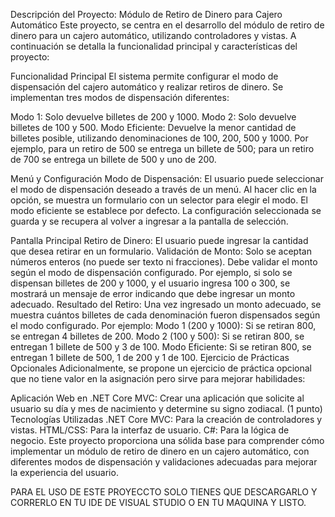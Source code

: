 Descripción del Proyecto: Módulo de Retiro de Dinero para Cajero Automático
Este proyecto, se centra en el desarrollo del módulo de retiro de dinero para un cajero automático, utilizando controladores y vistas.
A continuación se detalla la funcionalidad principal y características del proyecto:

Funcionalidad Principal
El sistema permite configurar el modo de dispensación del cajero automático y realizar retiros de dinero. Se implementan tres modos de dispensación diferentes:

Modo 1: Solo devuelve billetes de 200 y 1000.
Modo 2: Solo devuelve billetes de 100 y 500.
Modo Eficiente: Devuelve la menor cantidad de billetes posible, utilizando denominaciones de 100, 200, 500 y 1000. Por ejemplo, para un retiro de 500 se entrega un billete de 500;
para un retiro de 700 se entrega un billete de 500 y uno de 200.

Menú y Configuración
Modo de Dispensación: El usuario puede seleccionar el modo de dispensación deseado a través de un menú. Al hacer clic en la opción,
se muestra un formulario con un selector para elegir el modo. El modo eficiente se establece por defecto.
La configuración seleccionada se guarda y se recupera al volver a ingresar a la pantalla de selección.

Pantalla Principal
Retiro de Dinero: El usuario puede ingresar la cantidad que desea retirar en un formulario.
Validación de Monto:
Solo se aceptan números enteros (no puede ser texto ni fracciones).
Debe validar el monto según el modo de dispensación configurado. Por ejemplo, si solo se dispensan billetes de 200 y 1000, y el usuario ingresa 100 o 300,
se mostrará un mensaje de error indicando que debe ingresar un monto adecuado.
Resultado del Retiro: Una vez ingresado un monto adecuado, se muestra cuántos billetes de cada denominación fueron dispensados según el modo configurado. Por ejemplo:
Modo 1 (200 y 1000): Si se retiran 800, se entregan 4 billetes de 200.
Modo 2 (100 y 500): Si se retiran 800, se entregan 1 billete de 500 y 3 de 100.
Modo Eficiente: Si se retiran 800, se entregan 1 billete de 500, 1 de 200 y 1 de 100.
Ejercicio de Prácticas Opcionales
Adicionalmente, se propone un ejercicio de práctica opcional que no tiene valor en la asignación pero sirve para mejorar habilidades:

Aplicación Web en .NET Core MVC: Crear una aplicación que solicite al usuario su día y mes de nacimiento y determine su signo zodiacal. (1 punto)
Tecnologías Utilizadas
.NET Core MVC: Para la creación de controladores y vistas.
HTML/CSS: Para la interfaz de usuario.
C#: Para la lógica de negocio.
Este proyecto proporciona una sólida base para comprender cómo implementar un módulo de retiro de dinero en un cajero automático,
con diferentes modos de dispensación y validaciones adecuadas para mejorar la experiencia del usuario.


PARA EL USO DE ESTE PROYECCTO SOLO TIENES QUE DESCARGARLO Y CORRERLO EN TU IDE DE VISUAL STUDIO O EN TU MAQUINA Y LISTO. 
